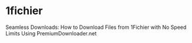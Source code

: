 # 1fichier
Seamless Downloads: How to Download Files from 1Fichier with No Speed Limits Using PremiumDownloader.net
